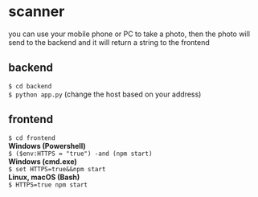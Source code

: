 # scanner
you can use your mobile phone or PC to take a photo, then the photo will send to the backend and it will return a string to the frontend
## backend
`$ cd backend`  
`$ python app.py` (change the host based on your address)

## frontend
`$ cd frontend`  
**Windows (Powershell)**  
`$ ($env:HTTPS = "true") -and (npm start)`  
**Windows (cmd.exe)**  
`$ set HTTPS=true&&npm start`  
**Linux, macOS (Bash)**  
`$ HTTPS=true npm start`
